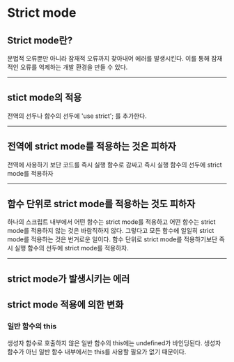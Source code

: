 # Strict mode

## Strict mode란?

문법적 오류뿐만 아니라 잠재적 오류까지 찾아내어 에러를 발생시킨다. 이를 통해 잠재적인 오류를 억제하는 개발 환경을 만들 수 있다.

***

## stict mode의 적용

전역의 선두나 함수의 선두에 'use strict'; 를 추가한다.

***

## 전역에 strict mode를 적용하는 것은 피하자

전역에 사용하기 보단 코드를 즉시 실행 함수로 감싸고 즉시 실행 함수의 선두에 strict mode를 적용하자

***

## 함수 단위로 strict mode를 적용하는 것도 피하자

하나의 스크립트 내부에서 어떤 함수는 strict mode를 적용하고 어떤 함수는 strict mode를 적용하지 않는 것은 바람직하지 않다. 그렇다고 모든 함수에 일일히 strict mode를 적용하는 것은 번거로운 일이다. 함수 단위로 strict mode를 적용하기보단 즉시 실행 함수의 선두에 strict mode를 적용하자.

***

## strict mode가 발생시키는 에러

## strict mode 적용에 의한 변화

### 일반 함수의 this

생성자 함수로 호출하지 않은 일반 함수의 this에는 undefined가 바인딩된다. 생성자 함수가 아닌 일반 함수 내부에서는 this를 사용할 필요가 없기 때문이다.

